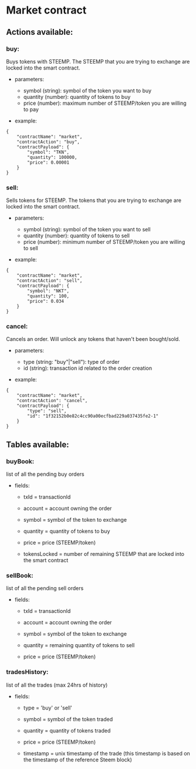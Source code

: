 # Market contract

## Actions available:
### buy: 
Buys tokens with STEEMP.
The STEEMP that you are trying to exchange are locked into the smart contract. 

 - parameters:
	- symbol (string): symbol of the token you want to buy
	- quantity (number): quantity of tokens to buy
	- price (number): maximum number of STEEMP/token you are willing to pay

- example:
```
{
    "contractName": "market",
    "contractAction": "buy",
    "contractPayload": {
        "symbol": "TKN",
        "quantity": 100000,
        "price": 0.00001
    }
}
```
	
### sell: 
Sells tokens for STEEMP.
The tokens that you are trying to exchange are locked into the smart contract. 

 - parameters:
	- symbol (string): symbol of the token you want to sell
	- quantity (number): quantity of tokens to sell
	- price (number): minimum number of STEEMP/token you are willing to sell

- example:
```
{
    "contractName": "market",
    "contractAction": "sell",
    "contractPayload": {
        "symbol": "NKT",
        "quantity": 100,
        "price": 0.034
    }
}
```

### cancel: 
Cancels an order.
Will unlock any tokens that haven't been bought/sold.

 - parameters:
	- type (string: "buy"|"sell"): type of order
	- id (string): transaction id related to the order creation

- example:
```
{
    "contractName": "market",
    "contractAction": "cancel",
    "contractPayload": {
        "type": "sell",
        "id": "1f32152b0e82c4cc90a00ecfbad229a037435fe2-1"
    }
}
```

## Tables available:

### buyBook:
list of all the pending buy orders

-	fields:
	-	txId = transactionId

	- account = account owning the order

	- symbol = symbol of the token to exchange

	- quantity = quantity of tokens to buy

	- price = price (STEEMP/token)

	- tokensLocked = number of remaining STEEMP that are locked into the smart contract

### sellBook:
list of all the pending sell orders

-	fields:
	-	txId = transactionId

	- account = account owning the order

	- symbol = symbol of the token to exchange

	- quantity = remaining quantity of tokens to sell

	- price = price (STEEMP/token)

### tradesHistory:
list of all the trades (max 24hrs of history)
-	fields:
	- type = 'buy' or 'sell'

	- symbol = symbol of the token traded

	- quantity = quantity of tokens traded

	- price = price (STEEMP/token)

	- timestamp = unix timestamp of the trade (this timestamp is based on the timestamp of the reference Steem block)